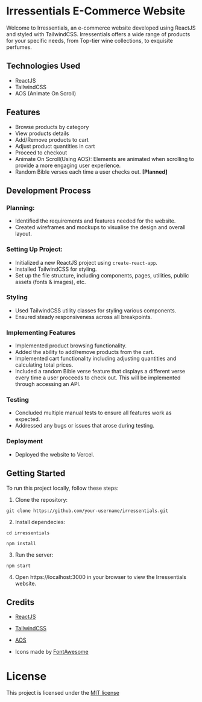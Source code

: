 # Irressentials E-Commerce Website
Welcome to Irressentials, an e-commerce website developed using ReactJS and styled with TailwindCSS. Irressentials offers a wide range of products for your specific needs, from Top-tier wine collections, to exquisite perfumes.

## Technologies Used
- ReactJS
- TailwindCSS
- AOS (Animate On Scroll)

## Features
- Browse products by category
- View products details
- Add/Remove products to cart
- Adjust product quantities in cart
- Proceed to checkout
- Animate On Scroll(Using AOS): Elements are animated when scrolling to provide a more engaging user experience.
- Random Bible verses  each time a user checks out. **[Planned]**

## Development Process
### Planning:
- Identified the requirements and features needed for the website.
- Created wireframes and mockups to visualise the design and overall layout.

### Setting Up Project:
- Initialized a new ReactJS project using `create-react-app`.
- Installed TailwindCSS for styling.
- Set up the file structure, including components, pages, utilities, public assets (fonts & images), etc.

### Styling
- Used TailwindCSS utility classes for styling various components.
- Ensured steady responsiveness across all breakpoints.

### Implementing Features
- Implemented product browsing functionality.
- Added the ability to add/remove products from the cart.
- Implemented cart functionality including adjusting quantities and calculating total prices.
- Included a random Bible verse feature that displays a different verse every time a user proceeds to check out. This will be implemented through accessing an API.

### Testing
- Concluded multiple manual tests to ensure all features work as expected.
- Addressed any bugs or issues that arose during testing.

### Deployment
- Deployed the website to Vercel.

## Getting Started
To run this project locally, follow these steps:

1. Clone the repository:

```git clone https://github.com/your-username/irressentials.git```

2. Install dependecies:

```cd irressentials```

```npm install```

3. Run the server:

```npm start```

4. Open https://localhost:3000 in your browser to view the Irressentials website.

## Credits
- [ReactJS](https://reactjs.org/)

- [TailwindCSS](https://tailwindcss.com/)

- [AOS](https://michalsnik.github.io/aos/)

- Icons made by [FontAwesome](https://fontawesome.com/)

# License
This project is licensed under the [MIT license](LICENSE)
